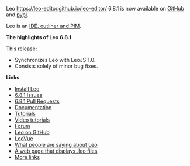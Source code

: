 Leo https://leo-editor.github.io/leo-editor/ 6.8.1 is now available on [GitHub](https://github.com/leo-editor/leo-editor/releases) and [pypi](https://pypi.org/project/leo/).

Leo is an [IDE, outliner and PIM](https://leo-editor.github.io/leo-editor/preface.html).

**The highlights of Leo 6.8.1**

This release:

- Synchronizes Leo with LeoJS 1.0.
- Consists solely of minor bug fixes.

**Links**

- [Install Leo](https://leo-editor.github.io/leo-editor/installing.html)
- [6.8.1 Issues](https://github.com/leo-editor/leo-editor/issues?q=is%3Aissue+milestone%3A6.8.1+)
- [6.8.1 Pull Requests](https://github.com/leo-editor/leo-editor/pulls?q=is%3Apr+milestone%3A6.8.1)
- [Documentation](https://leo-editor.github.io/leo-editor/leo_toc.html)
- [Tutorials](https://leo-editor.github.io/leo-editor/tutorial.html)
- [Video tutorials](https://leo-editor.github.io/leo-editor/screencasts.html)
- [Forum](http://groups.google.com/group/leo-editor)
- [Leo on GitHub](https://github.com/leo-editor/leo-editor)
- [LeoVue](https://github.com/kaleguy/leovue#leo-vue)
- [What people are saying about Leo](https://leo-editor.github.io/leo-editor/testimonials.html)
- [A web page that displays .leo files](https://leo-editor.github.io/leo-editor/load-leo.html)
- [More links](https://leo-editor.github.io/leo-editor/leoLinks.html)
